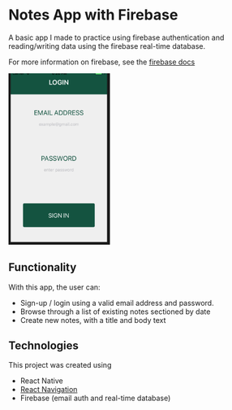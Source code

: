 # Notes App with Firebase

A basic app I made to practice using firebase authentication and reading/writing data using the firebase real-time database.

For more information on firebase, see the [firebase docs](https://firebase.google.com/docs/)

<img alt="App Screenshot" src="/assets/screenshot.png" title="App Screenshot" style="width: 200px;" />

## Functionality

With this app, the user can:

* Sign-up / login using a valid email address and password.
* Browse through a list of existing notes sectioned by date
* Create new notes, with a title and body text

## Technologies

This project was created using

* React Native
* [React Navigation](https://github.com/react-navigation/react-navigation)
* Firebase (email auth and real-time database)
